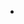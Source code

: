 <!-- empty footnote definition -->
[^1]:

<!-- empty footnote with link reference definition -->
[^2]: [star-link]: <url> "titl"

<!--  text starts on next line -->
[^3]:
      some text

<!--  text starts after one blank line -->
[^4]:

      some text on a newline

<!-- footnote with a paragraph and a trailing link reference definition -->
[^5]: some text

      [end-link]: <url> "titl"


<!-- footnote in a list -->
* [^6]: some text

        [end-link]: <url> "titl"


<!-- footnote in a block qutoe -->
> [^7]: some text
>
>       [end-link]: <url> "titl"

<!-- start with other markdown constructs -->

[^a]:: a

[^b]:# b

[^c]:## c

[^d]:### d

[^e]:#### e

[^f]:##### f

[^g]:###### g

[^h]:####### h

[^i]:* i

[^j]:+ j

[^k]:- k

[^l]:``` l

[^m]:~~~ m

[^n]:***

[^o]:---

[^p]:___

[^q]:> q
